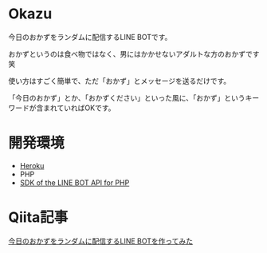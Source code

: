 # Okazu

今日のおかずをランダムに配信するLINE BOTです。

おかずというのは食べ物ではなく、男にはかかせないアダルトな方のおかずです笑

使い方はすごく簡単で、ただ「おかず」とメッセージを送るだけです。

「今日のおかず」とか、「おかずください」といった風に、「おかず」というキーワードが含まれていればOKです。

# 開発環境

- [Heroku](https://jp.heroku.com/)
- PHP
- [SDK of the LINE BOT API for PHP](https://github.com/line/line-bot-sdk-php)

# Qiita記事

[今日のおかずをランダムに配信するLINE BOTを作ってみた](https://qiita.com/hiesiea/items/b88cb014f758ffa9b710)
